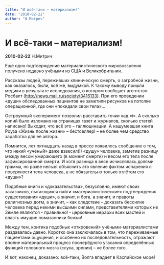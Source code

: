 ```yaml
---
title: "И всё-таки – материализм!"
date: "2010-02-22"
author: "Н.Митрич"
---
```


# И всё-таки – материализм!

**2010-02-22** Н.Митрич

Ещё одно подтверждение материалистического мировоззрения получено недавно учёными из США и Великобритании.

Рассказы людей, переживших клиническую смерть, о загробной жизни, как оказалось, были, всё же, выдумкой. К такому выводу пришли медики в результате исследования, о котором сообщает агентство Росбалт (http://news.mail.ru/society/3416133). При его проведении «души» обследованных пациентов не заметили рисунков на потолке операционной, где они «покидали свои тела»…

Остроумный эксперимент позволил расставить точки над «i». А сколько копий было изломано на страницах газет и журналов, сколько статей написано! Выходит, что всё это – галлюцинации. А нашумевшая книга Роуза «Жизнь после жизни» – бестселлер! – не более чем средство заработка для её автора.

Помнится, лет пятнадцать назад в прессе появилось сообщение о том, что некий «учёный» даже взвесил(!) «душу» человека, заметив разницу между весом умирающего (в момент смерти) и весом его тела после зафиксированной смерти. И хотя разница в весе исчислялась долями грамма, но разве нельзя объяснить это явление фактом испарения с поверхности тела человека, а не обязательно только отлётом его «души»?

Подобные книги и «доказательства», безусловно, имеют своих заказчиков, пытающихся найти «материалистические» подтверждения существования «души», а значит, и бога, а значит, и правоты религиозных догм, а значит, – как следствие – доказать бессилие человека перед некими высшими силами, представителями которых не Земле являются - правильно! - церковные иерархи всех мастей и власть имущие помазанники божьи!

Между тем, критика подобных «откровений» учёными-материалистами раздавалась давно. Коротко она заключалась в том, что переживаемые пациентами ощущения, и особенно их последовательность, отражают вполне материальный процесс поочерёдного угасания определённых функций головного мозга (слуха, зрения) – не более того.

И вот, наконец, доказано: всё-таки, Волга впадает в Каспийское море!